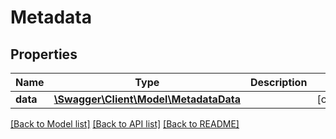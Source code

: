 # Metadata

## Properties
Name | Type | Description | Notes
------------ | ------------- | ------------- | -------------
**data** | [**\Swagger\Client\Model\MetadataData**](MetadataData.md) |  | [optional] 

[[Back to Model list]](../README.md#documentation-for-models) [[Back to API list]](../README.md#documentation-for-api-endpoints) [[Back to README]](../README.md)


